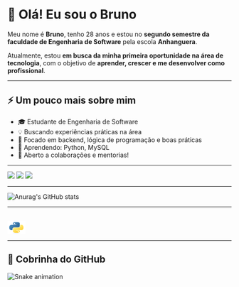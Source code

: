 # 👋 Olá! Eu sou o Bruno

Meu nome é **Bruno**, tenho 28 anos e estou no **segundo semestre da faculdade de Engenharia de Software** pela escola **Anhanguera**.

Atualmente, estou **em busca da minha primeira oportunidade na área de tecnologia**, com o objetivo de **aprender, crescer e me desenvolver como profissional**.

---

## ⚡ Um pouco mais sobre mim

- 🎓 Estudante de Engenharia de Software  
- 💡 Buscando experiências práticas na área  
- 🚀 Focado em backend, lógica de programação e boas práticas  
- 📘 Aprendendo: Python,  MySQL
- 🤝 Aberto a colaborações e mentorias!

- ----

<div> 
  <a href="https://instagram.com/brunno_.s" target="_blank"><img src="https://img.shields.io/badge/-Instagram-%23E4405F?style=for-the-badge&logo=instagram&logoColor=white" target="_blank"></a>
  <a href = "mailto:bruno_13@hotmail.com"><img src="https://img.shields.io/badge/-Email-%23333?style=for-the-badge&logo=gmail&logoColor=white" target="_blank"></a>
  <a href="https://www.linkedin.com/in/bruno-silva-8330a6339/" target="_blank"><img src="https://img.shields.io/badge/-LinkedIn-%230077B5?style=for-the-badge&logo=linkedin&logoColor=white" target="_blank"></a> 

  -----

  ![Anurag's GitHub stats](https://github-readme-stats.vercel.app/api?username=bk18k&show_icons=true&theme=dark)

  ------

  <div style="display: inline_block"><br>
  <img align="center" alt="bruno-Python" height="30" width="40" src="https://raw.githubusercontent.com/devicons/devicon/master/icons/python/python-original.svg">

  --------

## 🐍 Cobrinha do GitHub

<img src="https://raw.githubusercontent.com/Bk18k/brunopereira/output/snake.svg" alt="Snake animation" />
